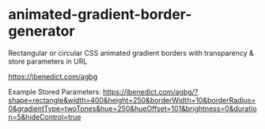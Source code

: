 # animated-gradient-border-generator
Rectangular or circular CSS animated gradient borders with transparency &amp; store parameters in URL

https://jbenedict.com/agbg

Example Stored Parameters:
https://jbenedict.com/agbg/?shape=rectangle&width=400&height=250&borderWidth=10&borderRadius=0&gradientType=twoTones&hue=250&hueOffset=101&brightness=0&duration=5&hideControl=true
